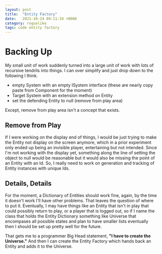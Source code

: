 ```yaml
---
layout: post
title:  "Entity Factory"
date:   2021-10-24 09:11:34 +0000
category: roguelike
tags: code entity factory
---
```


# Backing Up
My small unit of work suddenly turned into a large unit of work with lots of recursive tendrils into things. I can over simplify and just drop down to the following I think.  

* empty System with an empty ISystem interface (these are nearly copy paste from Component for the moment)
* Target System with an extension method on Entity
* set the defending Entity to null (remove from play area)

Except, remove from play area isn't a concept that exists.  

## Remove from Play
If I were working on the display end of things, I would be just trying to make the Entity not display on the screen anymore, which in a prior experiment only ended up being an invisible player, entertaining but not intended. Since I'm not working with the display yet, something along the line of setting the object to null would be reasonable but it would also be missing the point of an Entity with an Id. So, I really need to work on generation and tracking of Entity instances with unique Ids.  

## Details, Details
For the moment, a Dictionary of Entities should work fine, again, by the time it doesn't work I'll have other problems. That leaves the question of where to put it. Eventually, I may have things like an Entity that isn't in play that could possibly return to play, or a player that is logged out, so if I name the class that holds the Entity Dictionary something like Universe that encompases all possible states and plan to have smaller lists eventually then I should be set up pretty well for the future.  

That gets me to a programmer Big Head statement, __"I have to create the Universe."__ And then I can create the Entity Factory which hands back an Entity and adds it to the Universe.  